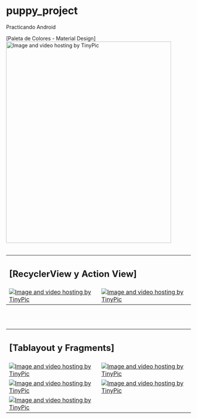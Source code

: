 # puppy_project
Practicando Android

[Paleta de Colores - Material Design]
<br>
<a href="http://es.tinypic.com?ref=f35d3b" target="_blank"><img src="http://i63.tinypic.com/f35d3b.png" width="450" height="550" border="0" alt="Image and video hosting by TinyPic"></a>
<br><br>

<table>
<tr>
<td colspan="2"><h2>[RecyclerView y Action View]</h2></td>
</tr>
<tr>
<td>
<a href="http://es.tinypic.com?ref=1z3b6eu" target="_blank"><img src="http://i67.tinypic.com/1z3b6eu.png" border="0" alt="Image and video hosting by TinyPic"></a>
</td>
<td>
<a href="http://es.tinypic.com?ref=2d2alp1" target="_blank"><img src="http://i63.tinypic.com/2d2alp1.png" border="0" alt="Image and video hosting by TinyPic"></a>
</td>
</tr>
</table>
<br><br>

<table>
<tr>
<td colspan="2"><h2>[Tablayout y Fragments]</h2></td>
</tr>
<tr>
<td>
<a href="http://es.tinypic.com?ref=2a0pds" target="_blank"><img src="http://i63.tinypic.com/2a0pds.png" border="0" alt="Image and video hosting by TinyPic"></a>
</td>
<td>
<a href="http://es.tinypic.com?ref=14lhw2d" target="_blank"><img src="http://i64.tinypic.com/14lhw2d.png" border="0" alt="Image and video hosting by TinyPic"></a>
</td>
</tr>
<tr>
<td>
<a href="http://es.tinypic.com?ref=2n0u881" target="_blank"><img src="http://i64.tinypic.com/2n0u881.png" border="0" alt="Image and video hosting by TinyPic"></a>
</td>
<td>
<a href="http://es.tinypic.com?ref=29nf1pi" target="_blank"><img src="http://i65.tinypic.com/29nf1pi.png" border="0" alt="Image and video hosting by TinyPic"></a>
</td>
</tr>
<tr>
<td>
<a href="http://es.tinypic.com?ref=15wh1mg" target="_blank"><img src="http://i67.tinypic.com/15wh1mg.png" border="0" alt="Image and video hosting by TinyPic"></a>
</td>
</tr>
</table>
